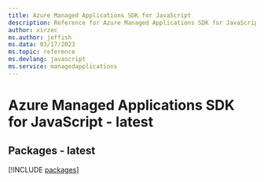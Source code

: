 ```yaml
---
title: Azure Managed Applications SDK for JavaScript
description: Reference for Azure Managed Applications SDK for JavaScript
author: xirzec
ms.author: jeffish
ms.data: 03/17/2023
ms.topic: reference
ms.devlang: javascript
ms.service: managedapplications
---
```

# Azure Managed Applications SDK for JavaScript - latest
## Packages - latest
[!INCLUDE [packages](managed-applications-index.md)]